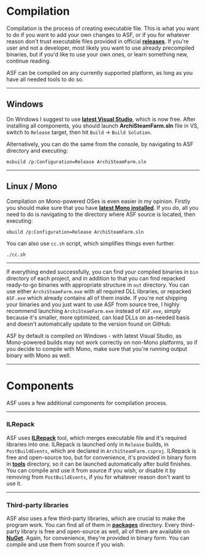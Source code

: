 # Compilation

Compilation is the process of creating executable file. This is what you want to do if you want to add your own changes to ASF, or if you for whatever reason don't trust executable files provided in official **[releases](https://github.com/JustArchi/ArchiSteamFarm/releases)**. If you're user and not a developer, most likely you want to use already precompiled binaries, but if you'd like to use your own ones, or learn something new, continue reading.

ASF can be compiled on any currently supported platform, as long as you have all needed tools to do so.

---

## Windows

On Windows I suggest to use **[latest Visual Studio](https://www.visualstudio.com/products/visual-studio-community-vs.aspx)**, which is now free. After installing all components, you should launch **ArchiSteamFarm.sln** file in VS, switch to ```Release``` target, then hit ```Build``` -> ```Build Solution```.

Alternatively, you can do the same from the console, by navigating to ASF directory and executing:

```
msbuild /p:Configuration=Release ArchiSteamFarm.sln
```

---

## Linux / Mono

Compilation on Mono-powered OSes is even easier in my opinion. Firstly you should make sure that you have **[latest Mono installed](https://github.com/JustArchi/ArchiSteamFarm/wiki/Mono)**. If you do, all you need to do is navigating to the directory where ASF source is located, then executing:

```
xbuild /p:Configuration=Release ArchiSteamFarm.sln
```

You can also use ```cc.sh``` script, which simplifies things even further.

```
./cc.sh
```

---

If everything ended successfully, you can find your compiled binaries in ```bin``` directory of each project, and in addition to that you can find repacked ready-to-go binaries with appropriate structure in ```out``` directory. You can use either ```ArchiSteamFarm.exe``` with all required DLL libraries, or repacked ```ASF.exe``` which already contains all of them inside. If you're not shipping your binaries and you just want to use ASF from source tree, I highly recommend launching ```ArchiSteamFarm.exe``` instead of ```ASF.exe```, simply because it's smaller, more optimized, can load DLLs on as-needed basis and doesn't automatically update to the version found on GitHub.

ASF by default is compiled on Windows - with latest Visual Studio, as Mono-powered builds may not work correctly on non-Mono platforms, so if you decide to compile with Mono, make sure that you're running output binary with Mono as well.

---

# Components

ASF uses a few additional components for compilation process.

---

### ILRepack

ASF uses **[ILRepack](https://github.com/gluck/il-repack)** tool, which merges executable file and it's required libraries into one. ILRepack is launched only in ```Release``` builds, in ```PostBuildEvents```, which are declared in ```ArchiSteamFarm.csproj```. ILRepack is free and open-source too, but for convenience, it's provided in binary form in **[tools](https://github.com/JustArchi/ArchiSteamFarm/tree/master/tools)** directory, so it can be launched automatically after build finishes. You can compile and use it from source if you wish, or disable it by removing from ```PostBuildEvents```, if you for whatever reason don't want to use it.

---

### Third-party libraries

ASF also uses a few third-party libraries, which are crucial to make the program work. You can find all of them in **[packages](https://github.com/JustArchi/ArchiSteamFarm/tree/master/packages)** directory. Every third-party library is free and open-source as well, all of them are available on **[NuGet](https://www.nuget.org/)**. Again, for convenience, they're provided in binary form. You can compile and use them from source if you wish.